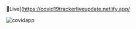 
🔗Live](https://covid19trackerliveupdate.netlify.app/

![covidapp](https://user-images.githubusercontent.com/67875846/167396924-2bc14b53-76a6-4c85-8ffe-ed52e8e3fe11.PNG)

